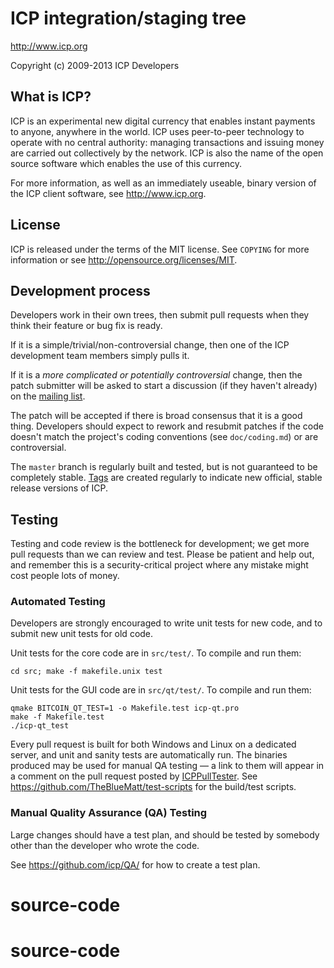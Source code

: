 ICP integration/staging tree
================================

http://www.icp.org

Copyright (c) 2009-2013 ICP Developers

What is ICP?
----------------

ICP is an experimental new digital currency that enables instant payments to
anyone, anywhere in the world. ICP uses peer-to-peer technology to operate
with no central authority: managing transactions and issuing money are carried
out collectively by the network. ICP is also the name of the open source
software which enables the use of this currency.

For more information, as well as an immediately useable, binary version of
the ICP client software, see http://www.icp.org.

License
-------

ICP is released under the terms of the MIT license. See `COPYING` for more
information or see http://opensource.org/licenses/MIT.

Development process
-------------------

Developers work in their own trees, then submit pull requests when they think
their feature or bug fix is ready.

If it is a simple/trivial/non-controversial change, then one of the ICP
development team members simply pulls it.

If it is a *more complicated or potentially controversial* change, then the patch
submitter will be asked to start a discussion (if they haven't already) on the
[mailing list](http://sourceforge.net/mailarchive/forum.php?forum_name=icp-development).

The patch will be accepted if there is broad consensus that it is a good thing.
Developers should expect to rework and resubmit patches if the code doesn't
match the project's coding conventions (see `doc/coding.md`) or are
controversial.

The `master` branch is regularly built and tested, but is not guaranteed to be
completely stable. [Tags](https://github.com/icp/icp/tags) are created
regularly to indicate new official, stable release versions of ICP.

Testing
-------

Testing and code review is the bottleneck for development; we get more pull
requests than we can review and test. Please be patient and help out, and
remember this is a security-critical project where any mistake might cost people
lots of money.

### Automated Testing

Developers are strongly encouraged to write unit tests for new code, and to
submit new unit tests for old code.

Unit tests for the core code are in `src/test/`. To compile and run them:

    cd src; make -f makefile.unix test

Unit tests for the GUI code are in `src/qt/test/`. To compile and run them:

    qmake BITCOIN_QT_TEST=1 -o Makefile.test icp-qt.pro
    make -f Makefile.test
    ./icp-qt_test

Every pull request is built for both Windows and Linux on a dedicated server,
and unit and sanity tests are automatically run. The binaries produced may be
used for manual QA testing — a link to them will appear in a comment on the
pull request posted by [ICPPullTester](https://github.com/ICPPullTester). See https://github.com/TheBlueMatt/test-scripts
for the build/test scripts.

### Manual Quality Assurance (QA) Testing

Large changes should have a test plan, and should be tested by somebody other
than the developer who wrote the code.

See https://github.com/icp/QA/ for how to create a test plan.
# source-code
# source-code

